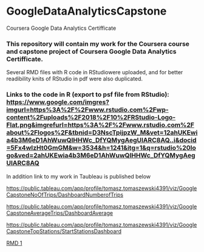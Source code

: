 # GoogleDataAnalyticsCapstone
Coursera Google Data Analytics Certifficate

### This repository will contain my work for the Coursera course and capstone project of Coursera Google Data Analytics Certifficate.
Several RMD files with R code in RStudiowere uploaded, and for better readibility knits of RStudio in pdf were also duplicated.<br>

### Links to the code in R (export to psf file from RStudio): https://www.google.com/imgres?imgurl=https%3A%2F%2Fwww.rstudio.com%2Fwp-content%2Fuploads%2F2018%2F10%2FRStudio-Logo-Flat.png&imgrefurl=https%3A%2F%2Fwww.rstudio.com%2Fabout%2Flogos%2F&tbnid=D3NscTpijpzW_M&vet=12ahUKEwia4b3M6eD1AhWuwQIHHWc_DfYQMygAegUIARC8AQ..i&docid=5Fx4wIzHt0GmGM&w=3534&h=1241&itg=1&q=rstudio%20logo&ved=2ahUKEwia4b3M6eD1AhWuwQIHHWc_DfYQMygAegUIARC8AQ




In addition link to my work in Taubleau is published below


https://public.tableau.com/app/profile/tomasz.tomaszewski4391/viz/GoogleCapstoneNoOfTrips/DashboardNumberofTrips

https://public.tableau.com/app/profile/tomasz.tomaszewski4391/viz/GoogleCapstoneAverageTrips/DashboardAverage

https://public.tableau.com/app/profile/tomasz.tomaszewski4391/viz/GoogleCapstoneTopStations/StartStationsDashboard


[RMD 1](GoogleCapstoneTT_Part1_CreateRawDataframe.pdf)
